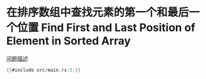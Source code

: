 # 在排序数组中查找元素的第一个和最后一个位置 Find First and Last Position of Element in Sorted Array

[问题描述](https://leetcode.com/problems/find-first-and-last-position-of-element-in-sorted-array)

```rust
{{#include src/main.rs:5:}}
```